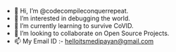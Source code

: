 - 👋 Hi, I’m @codecompileconquerrepeat.
- 👀 I’m interested in debugging the world.
- 🌱 I’m currently learning to survive CoVID.
- 💞️ I’m looking to collaborate on Open Source Projects.
- 📫 My Email ID :- helloitsmedipayan@gmail.com
